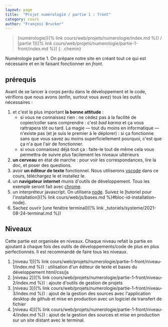 ```yaml
---
layout: page
title:  "Projet numérologie / partie 1 : front"
category: cours
author: "François Brucker"
---
```


> [numérologie]({% link cours/web/projets/numerologie/index.md %}) / [partie 1]({% link cours/web/projets/numerologie/partie-1-front/index.md %})
{: .chemin}

Numérologie partie 1. On prépare notre site en créant tout ce qui est nécessaire et en le faisant fonctionner en *front*.

## prérequis

Avant de se lancer à corps perdu dans le développement et le code, vérifions que nous avons (enfin, surtout vous avez) tous les outils nécessaires :

1. et c'est le plus important **la bonne attitude** :
   * si vous ne connaissez rien : ne cédez pas à la facilité de copier/coller sans comprendre : c'est *bad karma* et ça vous rattrapera tôt ou tard. La magie — tout du moins en informatique — n'existe pas (et je suis le premier à le déplorer) : si ça fonctionne sans que vous savez au moins superficiellement pourquoi, c'est que ça n'a que l'air de fonctionner.
   * si vous connaissez déjà tout ça : faite-le tout de même cela vous permettra de suivre plus facilement les niveaux ultérieurs
2. **un cerveau** en état de marche : pour voir les correspondances, lire la doc, et poser des questions.
3. avoir **un éditeur de texte** fonctionnel. Nous utiliserons [vscode](https://code.visualstudio.com/) dans ce cours, téléchargez le et installez le.
4. un **navigateur internet** munis d'outils de développement. Tous les exemple seront fait avec [chrome](https://www.google.fr/chrome/).
5. un interpréteur javascript. On utilisera [node](https://nodejs.org/en/). Suivez le [tutoriel pour l'installation]({% link cours/web/js/bases.md %}#bloc-id-installation-node).
6. Sachez ouvrir [une fenêtre terminal]({% link _tutoriels/systeme/2021-08-24-terminal.md %})

## Niveaux

Cette partie est organisée en niveaux. Chaque niveau refait la partie en ajoutant à chaque fois des outils de développements/code de plus en plus perfectionnés. Il est recommandé de faire tous les niveaux.

1. [niveau 1]({% link cours/web/projets/numerologie/partie-1-front/niveau-1/index.md %}) : utilisation d'un éditeur de texte et bases du développement html/css/js
2. [niveau 2]({% link cours/web/projets/numerologie/partie-1-front/niveau-2/index.md %}) : ajoute d'outils de gestion de projets
3. [niveau 3]({% link cours/web/projets/numerologie/partie-1-front/niveau-3/index.md %}) : ajout de la gestion des sources avec l'application desktop de github et mise en production avec un logiciel de transfert de fichier
4. [niveau 4]({% link cours/web/projets/numerologie/partie-1-front/niveau-4/index.md %}) : ajout de la gestion des sources  et mise en production sur un site distant avec le terminal.
